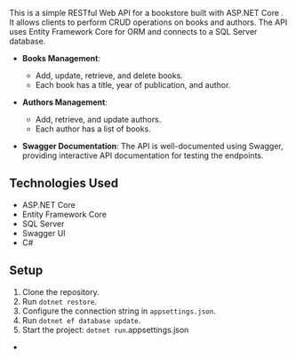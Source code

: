 This is a simple RESTful Web API for a bookstore built with ASP.NET Core
. It allows clients to perform CRUD operations on books and authors. The API uses Entity Framework Core for ORM and connects to a SQL Server database.

- **Books Management**: 
  - Add, update, retrieve, and delete books.
  - Each book has a title, year of publication, and author.

- **Authors Management**: 
  - Add, retrieve, and update authors.
  - Each author has a list of books.

- **Swagger Documentation**: The API is well-documented using Swagger, providing interactive API documentation for testing the endpoints.

## Technologies Used

- ASP.NET Core
- Entity Framework Core
- SQL Server
- Swagger UI
- C#


## Setup
1. Clone the repository.
2. Run `dotnet restore`.
3. Configure the connection string in `appsettings.json`.
4. Run `dotnet ef database update`.
5. Start the project: `dotnet run`.appsettings.json
- 

